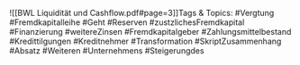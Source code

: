 
![[BWL Liquidität und Cashflow.pdf#page=3]]Tags & Topics:
   #Vergtung
   #Fremdkapitalleihe
   #Geht
   #Reserven
   #zustzlichesFremdkapital
   #Finanzierung
   #weitereZinsen
   #Fremdkapitalgeber
   #Zahlungsmittelbestand
   #Kredittilgungen
   #Kreditnehmer
   #Transformation
   #SkriptZusammenhang
   #Absatz
   #Weiteren
   #Unternehmens
   #Steigerungdes